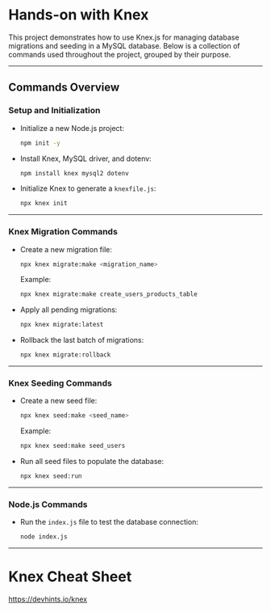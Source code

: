 # Hands-on with Knex

This project demonstrates how to use Knex.js for managing database migrations and seeding in a MySQL database. Below is a collection of commands used throughout the project, grouped by their purpose.

---

## Commands Overview

### **Setup and Initialization**

- Initialize a new Node.js project:
  ```bash
  npm init -y
  ```

- Install Knex, MySQL driver, and dotenv:
  ```bash
  npm install knex mysql2 dotenv
  ```

- Initialize Knex to generate a `knexfile.js`:
  ```bash
  npx knex init
  ```

---

### **Knex Migration Commands**

- Create a new migration file:
  ```bash
  npx knex migrate:make <migration_name>
  ```
  Example:
  ```bash
  npx knex migrate:make create_users_products_table
  ```

- Apply all pending migrations:
  ```bash
  npx knex migrate:latest
  ```

- Rollback the last batch of migrations:
  ```bash
  npx knex migrate:rollback
  ```

---

### **Knex Seeding Commands**

- Create a new seed file:
  ```bash
  npx knex seed:make <seed_name>
  ```
  Example:
  ```bash
  npx knex seed:make seed_users
  ```

- Run all seed files to populate the database:
  ```bash
  npx knex seed:run
  ```

---

### **Node.js Commands**

- Run the `index.js` file to test the database connection:
  ```bash
  node index.js
  ```

---

# Knex Cheat Sheet

https://devhints.io/knex
